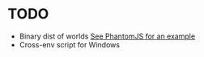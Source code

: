 # TODO

- Binary dist of worlds [See PhantomJS for an example](https://github.com/Medium/phantomjs/blob/master/install.js)
- Cross-env script for Windows
